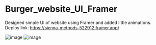 # Burger_website_UI_Framer
Designed simple UI of website using Framer and added little animations.
Deploy link: https://sienna-methods-522912.framer.app/

![image](https://github.com/user-attachments/assets/b5304450-0f47-4ee7-904e-92e2a74924d9)
![image](https://github.com/user-attachments/assets/8fd8de31-c001-4700-b01b-2bfd8086f253)
